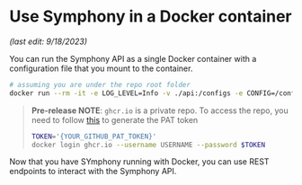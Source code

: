 # Use Symphony in a Docker container

_(last edit: 9/18/2023)_

You can run the Symphony API as a single Docker container with a configuration file that you mount to the container.

```bash
# assuming you are under the repo root folder
docker run --rm -it -e LOG_LEVEL=Info -v ./api:/configs -e CONFIG=/configs/symphony-api-no-k8s.json ghcr.io/eclipse-symphony/symphony/symphony-api:latest
```

> **Pre-release NOTE**: ```ghcr.io``` is a private repo. To access the repo, you need to follow [this](https://docs.github.com/en/packages/working-with-a-github-packages-registry/working-with-the-container-registry#authenticating-to-the-container-registry) to generate the PAT token 
>
>```bash
>TOKEN='{YOUR_GITHUB_PAT_TOKEN}'
>docker login ghcr.io --username USERNAME --password $TOKEN
>```

Now that you have SYmphony running with Docker, you can use REST endpoints to interact with the Symphony API.
